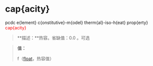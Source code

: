 # cap{acity}
pcdc e{lement} c{onstitutive}-m{odel} therm{al}-iso-h{eat} prop{erty} <span style='color: red;'>cap{acity}</span>
> **描述：**热容。省缺值：0.0
。可选

> 
> **值：**
> 
> f（[float](数据类型/float/)，热容值）

